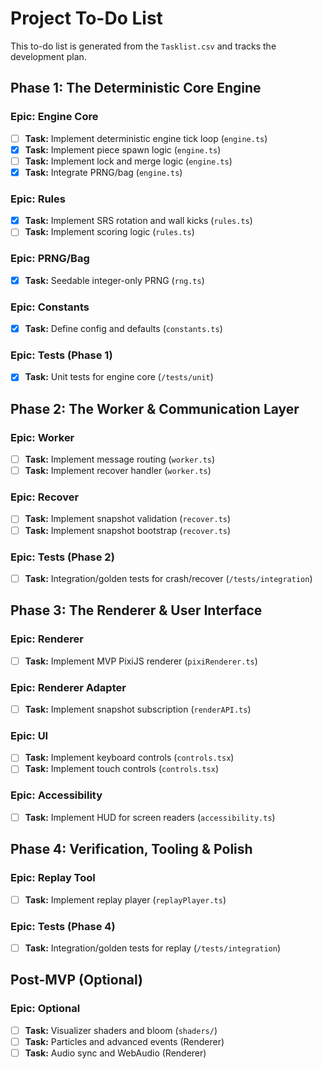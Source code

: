 # Project To-Do List

This to-do list is generated from the `Tasklist.csv` and tracks the development plan.

## Phase 1: The Deterministic Core Engine

### Epic: Engine Core
- [ ] **Task:** Implement deterministic engine tick loop (`engine.ts`)
- [x] **Task:** Implement piece spawn logic (`engine.ts`)
- [ ] **Task:** Implement lock and merge logic (`engine.ts`)
- [x] **Task:** Integrate PRNG/bag (`engine.ts`)

### Epic: Rules
- [x] **Task:** Implement SRS rotation and wall kicks (`rules.ts`)
- [ ] **Task:** Implement scoring logic (`rules.ts`)

### Epic: PRNG/Bag
- [x] **Task:** Seedable integer-only PRNG (`rng.ts`)

### Epic: Constants
- [x] **Task:** Define config and defaults (`constants.ts`)

### Epic: Tests (Phase 1)
- [x] **Task:** Unit tests for engine core (`/tests/unit`)

## Phase 2: The Worker & Communication Layer

### Epic: Worker
- [ ] **Task:** Implement message routing (`worker.ts`)
- [ ] **Task:** Implement recover handler (`worker.ts`)

### Epic: Recover
- [ ] **Task:** Implement snapshot validation (`recover.ts`)
- [ ] **Task:** Implement snapshot bootstrap (`recover.ts`)

### Epic: Tests (Phase 2)
- [ ] **Task:** Integration/golden tests for crash/recover (`/tests/integration`)

## Phase 3: The Renderer & User Interface

### Epic: Renderer
- [ ] **Task:** Implement MVP PixiJS renderer (`pixiRenderer.ts`)

### Epic: Renderer Adapter
- [ ] **Task:** Implement snapshot subscription (`renderAPI.ts`)

### Epic: UI
- [ ] **Task:** Implement keyboard controls (`controls.tsx`)
- [ ] **Task:** Implement touch controls (`controls.tsx`)

### Epic: Accessibility
- [ ] **Task:** Implement HUD for screen readers (`accessibility.ts`)

## Phase 4: Verification, Tooling & Polish

### Epic: Replay Tool
- [ ] **Task:** Implement replay player (`replayPlayer.ts`)

### Epic: Tests (Phase 4)
- [ ] **Task:** Integration/golden tests for replay (`/tests/integration`)

## Post-MVP (Optional)

### Epic: Optional
- [ ] **Task:** Visualizer shaders and bloom (`shaders/`)
- [ ] **Task:** Particles and advanced events (Renderer)
- [ ] **Task:** Audio sync and WebAudio (Renderer)

